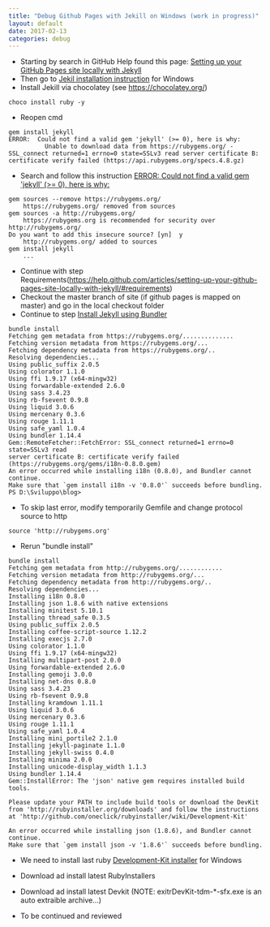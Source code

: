 ```yaml
---
title: "Debug Github Pages with Jekill on Windows (work in progress)"
layout: default
date: 2017-02-13
categories: debug
---
```


*   Starting by search in GitHub Help found this page: [Setting up your GitHub Pages site locally with Jekyll](https://help.github.com/articles/setting-up-your-github-pages-site-locally-with-jekyll/#platform-windows)
*   Then go to [Jekil installation instruction](http://jekyllrb.com/docs/windows/#installation) for Windows
*   Install Jekill via chocolatey (see https://chocolatey.org/)

```
choco install ruby -y
```

*   Reopen cmd

```
gem install jekyll
ERROR:  Could not find a valid gem 'jekyll' (>= 0), here is why:
          Unable to download data from https://rubygems.org/ - SSL_connect returned=1 errno=0 state=SSLv3 read server certificate B: certificate verify failed (https://api.rubygems.org/specs.4.8.gz)
```

*   Search and follow this instruction [ERROR: Could not find a valid gem 'jekyll' (>= 0), here is why:](https://github.com/juthilo/run-jekyll-on-windows/issues/34)

```
gem sources --remove https://rubygems.org/
    https://rubygems.org/ removed from sources
gem sources -a http://rubygems.org/
    https://rubygems.org is recommended for security over http://rubygems.org/
Do you want to add this insecure source? [yn]  y
    http://rubygems.org/ added to sources
gem install jekyll
    ...
```
*   Continue with step Requirements(https://help.github.com/articles/setting-up-your-github-pages-site-locally-with-jekyll/#requirements)
*   Checkout the master branch of site (if github pages is mapped on master) and go in the local checkout folder
*   Continue to step [Install Jekyll using Bundler](https://help.github.com/articles/setting-up-your-github-pages-site-locally-with-jekyll/#step-2-install-jekyll-using-bundler)

```
bundle install
Fetching gem metadata from https://rubygems.org/..............
Fetching version metadata from https://rubygems.org/...
Fetching dependency metadata from https://rubygems.org/..
Resolving dependencies...
Using public_suffix 2.0.5
Using colorator 1.1.0
Using ffi 1.9.17 (x64-mingw32)
Using forwardable-extended 2.6.0
Using sass 3.4.23
Using rb-fsevent 0.9.8
Using liquid 3.0.6
Using mercenary 0.3.6
Using rouge 1.11.1
Using safe_yaml 1.0.4
Using bundler 1.14.4
Gem::RemoteFetcher::FetchError: SSL_connect returned=1 errno=0 state=SSLv3 read
server certificate B: certificate verify failed
(https://rubygems.org/gems/i18n-0.8.0.gem)
An error occurred while installing i18n (0.8.0), and Bundler cannot continue.
Make sure that `gem install i18n -v '0.8.0'` succeeds before bundling.
PS D:\Sviluppo\blog>
```

*   To skip last error, modify temporarily Gemfile and change protocol source to http

```
source 'http://rubygems.org'
```

* Rerun "bundle install"

```
bundle install
Fetching gem metadata from http://rubygems.org/............
Fetching version metadata from http://rubygems.org/...
Fetching dependency metadata from http://rubygems.org/..
Resolving dependencies...
Installing i18n 0.8.0
Installing json 1.8.6 with native extensions
Installing minitest 5.10.1
Installing thread_safe 0.3.5
Using public_suffix 2.0.5
Installing coffee-script-source 1.12.2
Installing execjs 2.7.0
Using colorator 1.1.0
Using ffi 1.9.17 (x64-mingw32)
Installing multipart-post 2.0.0
Using forwardable-extended 2.6.0
Installing gemoji 3.0.0
Installing net-dns 0.8.0
Using sass 3.4.23
Using rb-fsevent 0.9.8
Installing kramdown 1.11.1
Using liquid 3.0.6
Using mercenary 0.3.6
Using rouge 1.11.1
Using safe_yaml 1.0.4
Installing mini_portile2 2.1.0
Installing jekyll-paginate 1.1.0
Installing jekyll-swiss 0.4.0
Installing minima 2.0.0
Installing unicode-display_width 1.1.3
Using bundler 1.14.4
Gem::InstallError: The 'json' native gem requires installed build tools.

Please update your PATH to include build tools or download the DevKit
from 'http://rubyinstaller.org/downloads' and follow the instructions
at 'http://github.com/oneclick/rubyinstaller/wiki/Development-Kit'

An error occurred while installing json (1.8.6), and Bundler cannot continue.
Make sure that `gem install json -v '1.8.6'` succeeds before bundling.
```

*   We need to install last ruby [Development-Kit installer](http://rubyinstaller.org/downloads/archives) for Windows
  *   Download ad install latest RubyInstallers
  *   Download ad install latest Devkit (NOTE: exitrDevKit-tdm-\*-sfx.exe is an auto extraible archive...)

*   To be continued and reviewed
